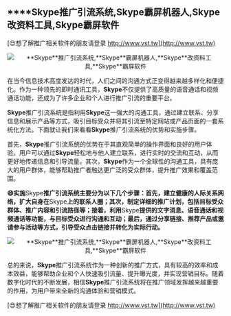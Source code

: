 ## ****Skype**推广引流系统,**Skype**霸屏机器人,**Skype**改资料工具,**Skype**霸屏软件**

[😍想了解推广相关软件的朋友请登录 http://www.vst.tw](http://www.vst.tw)

 <center><img src="https://vst.tw/MP4/tuiguang/png/0.png" alt="**Skype**推广引流系统,**Skype**霸屏机器人,**Skype**改资料工具,**Skype**霸屏软件"></center>

在当今信息技术高度发达的时代，人们之间的沟通方式正变得越来越多样化和便捷化。作为一种领先的即时通讯工具，**Skype**不仅提供了高质量的语音通话和视频通话功能，还成为了许多企业和个人进行推广引流的重要平台。

**Skype**推广引流系统是指利用**Skype**这一强大的沟通工具，通过建立联系、分享信息和展示产品等方式，吸引目标受众并将其引流至特定网站或产品页面的一套系统化方法。下面就让我们来看看**Skype**推广引流系统的优势和实施步骤。

首先，**Skype**推广引流系统的优势在于其直观简单的操作界面和良好的用户体验。用户可以通过**Skype**轻松地与他人建立联系，进行实时的交流和互动，从而更好地传递信息和引导流量。其次，**Skype**作为一个全球性的沟通工具，具有庞大的用户群体，能够帮助推广者触达更广泛的受众群体，提升推广效果和覆盖范围。

**😄实施**Skype**推广引流系统主要分为以下几个步骤：首先，建立健康的人际关系网络，扩大自身在**Skype**上的联系人圈；其次，制定详细的推广计划，包括目标受众群体、推广内容和引流路径等；接着，利用**Skype**提供的文字消息、语音通话和视频通话等功能，与目标受众进行沟通和互动；最后，通过分享链接、推荐产品或邀请参与活动等方式，引导受众点击链接并转化为实际行动。**

 <center><img src="https://vst.tw/MP4/tuiguang/png/3.png" alt="**Skype**推广引流系统,**Skype**霸屏机器人,**Skype**改资料工具,**Skype**霸屏软件"></center>

总的来说，**Skype**推广引流系统作为一种创新的推广方式，具有较高的效率和成本效益，能够帮助企业和个人快速吸引流量、提升曝光度，并实现营销目标。随着数字化时代的不断发展，相信**Skype**推广引流系统将在推广领域发挥越来越重要的作用，为用户带来全新的沟通体验和营销模式。

[😍想了解推广相关软件的朋友请登录 http://www.vst.tw](http://www.vst.tw)



